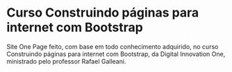 # Curso Construindo páginas para internet com Bootstrap

Site One Page feito, com base em todo conhecimento adquirido, no curso Construindo páginas para internet com Bootstrap, da Digital Innovation One, ministrado pelo professor Rafael Galleani.

